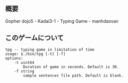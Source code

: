 ## 概要
Gopher dojo5 - Kadai3-1 - Typing Game - manhdaovan

## このゲームについて
```
tpg -- typing game in limitation of time
usage: $./bin/tpg [-t] [-f]
options:
	-t uint64
	    Duration of game in seconds. Default is 30.
	-f string
		sample sentences file path. Default is blank.
```
